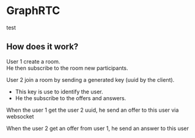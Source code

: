 # GraphRTC

test

## How does it work?

User 1 create a room.  
He then subscribe to the room new participants.

User 2 join a room by sending a generated key (uuid by the client).  
* This key is use to identify the user.  
* He the subscribe to the offers and answers.

When the user 1 get the user 2 uuid, he send an offer to this user via websocket

When the user 2 get an offer from user 1, he send an answer to this user
